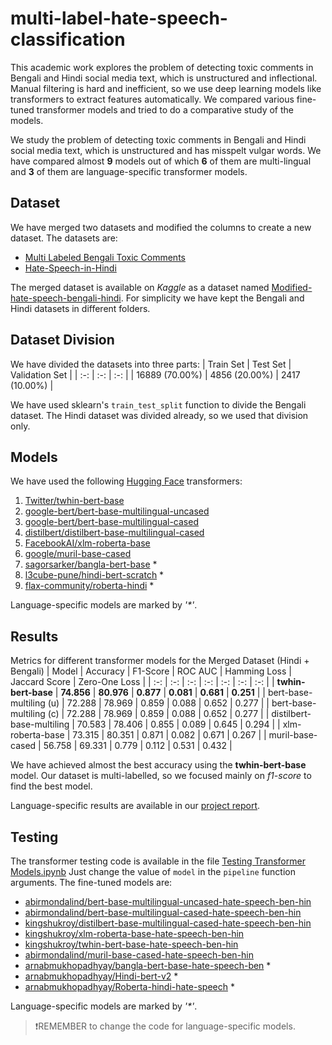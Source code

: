 # multi-label-hate-speech-classification
This academic work explores the problem of detecting toxic comments in Bengali and Hindi social media text, which is unstructured and inflectional. Manual filtering is hard and inefficient, so we use deep learning models like transformers to extract features automatically. We compared various fine-tuned transformer models and tried to do a comparative study of the models.

We study the problem of detecting toxic comments in Bengali and Hindi social media text, which is unstructured and has misspelt vulgar words. We have compared almost **9** models out of which **6** of them are multi-lingual and **3** of them are language-specific transformer models.

## Dataset
We have merged two datasets and modified the columns to create a new dataset. The datasets are:
- [Multi Labeled Bengali Toxic Comments](https://www.kaggle.com/datasets/tanveerbelaliut/multi-labeled-bengali-toxic-comments)
- [Hate-Speech-in-Hindi](https://www.kaggle.com/datasets/harithapliyal/hate-speech-in-hindi)

The merged dataset is available on *Kaggle* as a dataset named [Modified-hate-speech-bengali-hindi](https://www.kaggle.com/datasets/abirmondal/modified-hate-speech-bengali-hindi). For simplicity we have kept the Bengali and Hindi datasets in different folders.

## Dataset Division
We have divided the datasets into three parts:
| Train Set | Test Set | Validation Set |
| :-: | :-: | :-: |
| 16889 (70.00%) | 4856 (20.00%) | 2417 (10.00%) |

We have used sklearn's `train_test_split` function to divide the Bengali dataset. The Hindi dataset was divided already, so we used that division only.

## Models
We have used the following [Hugging Face](https://huggingface.co/) transformers:
1. [Twitter/twhin-bert-base](https://huggingface.co/Twitter/twhin-bert-base)
2. [google-bert/bert-base-multilingual-uncased](https://huggingface.co/google-bert/bert-base-multilingual-uncased)
3. [google-bert/bert-base-multilingual-cased](https://huggingface.co/google-bert/bert-base-multilingual-cased)
4. [distilbert/distilbert-base-multilingual-cased](distilbert/distilbert-base-multilingual-cased)
5. [FacebookAI/xlm-roberta-base](https://huggingface.co/FacebookAI/xlm-roberta-base)
6. [google/muril-base-cased](https://huggingface.co/google/muril-base-cased)
7. [sagorsarker/bangla-bert-base](https://huggingface.co/sagorsarker/bangla-bert-base) \*
8. [l3cube-pune/hindi-bert-scratch](https://huggingface.co/l3cube-pune/hindi-bert-scratch) \*
9. [flax-community/roberta-hindi](https://huggingface.co/flax-community/roberta-hindi) \*

Language-specific models are marked by *'\*'*.

## Results
Metrics for different transformer models for the Merged Dataset (Hindi + Bengali)
| Model | Accuracy | F1-Score | ROC AUC | Hamming Loss | Jaccard Score | Zero-One Loss |
| :-: | :-: | :-: | :-: | :-: | :-: | :-: |
| **twhin-bert-base** | **74.856** | **80.976** | **0.877** | **0.081** | **0.681** | **0.251** |
| bert-base-multiling (u) | 72.288 | 78.969 | 0.859 | 0.088 | 0.652 | 0.277 |
| bert-base-multiling (c) | 72.288 | 78.969 | 0.859 | 0.088 | 0.652 | 0.277 |
| distilbert-base-multiling | 70.583 | 78.406 | 0.855 | 0.089 | 0.645 | 0.294 |
| xlm-roberta-base | 73.315 | 80.351 | 0.871 | 0.082 | 0.671 | 0.267 |
| muril-base-cased | 56.758 | 69.331 | 0.779 | 0.112 | 0.531 | 0.432 |

We have achieved almost the best accuracy using the **twhin-bert-base** model. Our dataset is multi-labelled, so we focused mainly on *f1-score* to find the best model.

Language-specific results are available in our [project report](/Project_Report.pdf).

## Testing
The transformer testing code is available in the file [Testing Transformer Models.ipynb](/testing-codes/Testing%20Transformer%20Models.ipynb)
Just change the value of `model` in the `pipeline` function arguments.
The fine-tuned models are:
* [abirmondalind/bert-base-multilingual-uncased-hate-speech-ben-hin](https://huggingface.co/abirmondalind/bert-base-multilingual-uncased-hate-speech-ben-hin)
* [abirmondalind/bert-base-multilingual-cased-hate-speech-ben-hin](https://huggingface.co/abirmondalind/bert-base-multilingual-cased-hate-speech-ben-hin)
* [kingshukroy/distilbert-base-multilingual-cased-hate-speech-ben-hin](https://huggingface.co/kingshukroy/distilbert-base-multilingual-cased-hate-speech-ben-hin)
* [kingshukroy/xlm-roberta-base-hate-speech-ben-hin](https://huggingface.co/kingshukroy/xlm-roberta-base-hate-speech-ben-hin)
* [kingshukroy/twhin-bert-base-hate-speech-ben-hin](https://huggingface.co/kingshukroy/twhin-bert-base-hate-speech-ben-hin)
* [abirmondalind/muril-base-cased-hate-speech-ben-hin](https://huggingface.co/abirmondalind/muril-base-cased-hate-speech-ben-hin)
* [arnabmukhopadhyay/bangla-bert-base-hate-speech-ben](https://huggingface.co/arnabmukhopadhyay/bangla-bert-base-hate-speech-ben) \*
* [arnabmukhopadhyay/Hindi-bert-v2](https://huggingface.co/arnabmukhopadhyay/Hindi-bert-v2) \*
* [arnabmukhopadhyay/Roberta-hindi-hate-speech](https://huggingface.co/arnabmukhopadhyay/Roberta-hindi-hate-speech) \*

Language-specific models are marked by *'\*'*.

> ❗REMEMBER to change the code for language-specific models.
